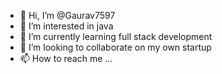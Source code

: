 - 👋 Hi, I’m @Gaurav7597
- 👀 I’m interested in java 
- 🌱 I’m currently learning full stack development 
- 💞️ I’m looking to collaborate on my own startup 
- 📫 How to reach me ...

<!---
Gaurav7597/Gaurav7597 is a ✨ special ✨ repository because its `README.md` (this file) appears on your GitHub profile.
You can click the Preview link to take a look at your changes.
--->
